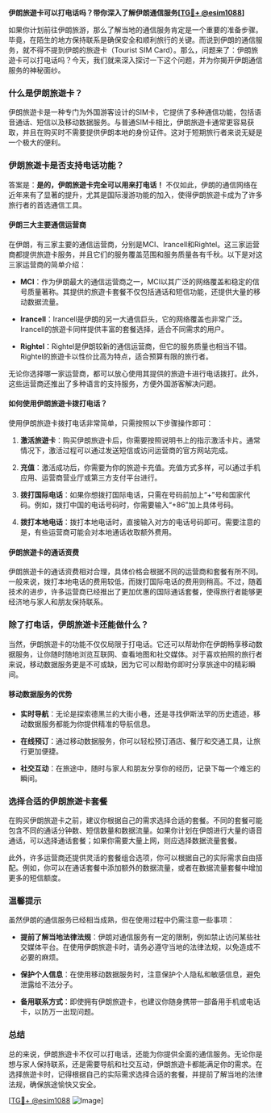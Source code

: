 **伊朗旅遊卡可以打电话吗？带你深入了解伊朗通信服务[[TG💪+ @esim1088](https://t.me/s/esim1088)]**

如果你计划前往伊朗旅游，那么了解当地的通信服务肯定是一个重要的准备步骤。毕竟，在陌生的地方保持联系是确保安全和顺利旅行的关键。而说到伊朗的通信服务，就不得不提到伊朗的旅遊卡（Tourist SIM Card）。那么，问题来了：伊朗旅遊卡可以打电话吗？今天，我们就来深入探讨一下这个问题，并为你揭开伊朗通信服务的神秘面纱。

### 什么是伊朗旅遊卡？

伊朗旅遊卡是一种专门为外国游客设计的SIM卡，它提供了多种通信功能，包括语音通话、短信以及移动数据服务。与普通SIM卡相比，伊朗旅遊卡通常更容易获取，并且在购买时不需要提供伊朗本地的身份证件。这对于短期旅行者来说无疑是一个极大的便利。

### 伊朗旅遊卡是否支持电话功能？

答案是：**是的，伊朗旅遊卡完全可以用来打电话！** 不仅如此，伊朗的通信网络在近年来有了显著的提升，尤其是国际漫游功能的加入，使得伊朗旅遊卡成为了许多旅行者的首选通信工具。

#### 伊朗三大主要通信运营商

在伊朗，有三家主要的通信运营商，分别是MCI、Irancell和Rightel。这三家运营商都提供旅遊卡服务，并且它们的服务覆盖范围和服务质量各有千秋。以下是对这三家运营商的简单介绍：

- **MCI**：作为伊朗最大的通信运营商之一，MCI以其广泛的网络覆盖和稳定的信号质量著称。其提供的旅遊卡套餐不仅包括通话和短信功能，还提供大量的移动数据流量。
  
- **Irancell**：Irancell是伊朗的另一大通信巨头，它的网络覆盖也非常广泛。Irancell的旅遊卡同样提供丰富的套餐选择，适合不同需求的用户。

- **Rightel**：Rightel是伊朗较新的通信运营商，但它的服务质量也相当不错。Rightel的旅遊卡以性价比高为特点，适合预算有限的旅行者。

无论你选择哪一家运营商，都可以放心使用其提供的旅遊卡进行电话拨打。此外，这些运营商还推出了多种语言的支持服务，方便外国游客解决问题。

#### 如何使用伊朗旅遊卡拨打电话？

使用伊朗旅遊卡拨打电话非常简单，只需按照以下步骤操作即可：

1. **激活旅遊卡**：购买伊朗旅遊卡后，你需要按照说明书上的指示激活卡片。通常情况下，激活过程可以通过发送短信或访问运营商的官方网站完成。

2. **充值**：激活成功后，你需要为你的旅遊卡充值。充值方式多样，可以通过手机应用、运营商营业厅或第三方支付平台进行。

3. **拨打国际电话**：如果你想拨打国际电话，只需在号码前加上“+”号和国家代码。例如，拨打中国的电话号码时，你需要输入“+86”加上具体号码。

4. **拨打本地电话**：拨打本地电话时，直接输入对方的电话号码即可。需要注意的是，有些运营商可能会对本地通话收取额外费用。

#### 伊朗旅遊卡的通话资费

伊朗旅遊卡的通话资费相对合理，具体价格会根据不同的运营商和套餐有所不同。一般来说，拨打本地电话的费用较低，而拨打国际电话的费用则稍高。不过，随着技术的进步，许多运营商已经推出了更加优惠的国际通话套餐，使得旅行者能够更经济地与家人和朋友保持联系。

### 除了打电话，伊朗旅遊卡还能做什么？

当然，伊朗旅遊卡的功能不仅仅局限于打电话。它还可以帮助你在伊朗畅享移动数据服务，让你随时随地浏览互联网、查看地图和社交媒体。对于喜欢拍照的旅行者来说，移动数据服务更是不可或缺，因为它可以帮助你即时分享旅途中的精彩瞬间。

#### 移动数据服务的优势

- **实时导航**：无论是探索德黑兰的大街小巷，还是寻找伊斯法罕的历史遗迹，移动数据服务都能为你提供精准的导航信息。
  
- **在线预订**：通过移动数据服务，你可以轻松预订酒店、餐厅和交通工具，让旅行更加便捷。

- **社交互动**：在旅途中，随时与家人和朋友分享你的经历，记录下每一个难忘的瞬间。

### 选择合适的伊朗旅遊卡套餐

在购买伊朗旅遊卡之前，建议你根据自己的需求选择合适的套餐。不同的套餐可能包含不同的通话分钟数、短信数量和数据流量。如果你计划在伊朗进行大量的语音通话，可以选择通话套餐；如果你需要大量上网，则应选择数据流量套餐。

此外，许多运营商还提供灵活的套餐组合选项，你可以根据自己的实际需求自由搭配。例如，你可以在通话套餐中添加额外的数据流量，或者在数据流量套餐中增加更多的短信额度。

### 温馨提示

虽然伊朗的通信服务已经相当成熟，但在使用过程中仍需注意一些事项：

- **提前了解当地法律法规**：伊朗对通信服务有一定的限制，例如禁止访问某些社交媒体平台。在使用伊朗旅遊卡时，请务必遵守当地的法律法规，以免造成不必要的麻烦。

- **保护个人信息**：在使用移动数据服务时，注意保护个人隐私和敏感信息，避免泄露给不法分子。

- **备用联系方式**：即使拥有伊朗旅遊卡，也建议你随身携带一部备用手机或电话卡，以防万一出现问题。

### 总结

总的来说，伊朗旅遊卡不仅可以打电话，还能为你提供全面的通信服务。无论你是想与家人保持联系，还是需要导航和社交互动，伊朗旅遊卡都能满足你的需求。在选择旅遊卡时，记得根据自己的实际需求选择合适的套餐，并提前了解当地的法律法规，确保旅途愉快又安全。

[[TG💪+ @esim1088](https://t.me/s/esim1088) ![Image](https://i.postimg.cc/4NQfJmqS/Snipaste-2025-05-13-00-14-12.png)]
